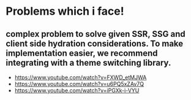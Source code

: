 # Problems which i face!

## complex problem to solve given SSR, SSG and client side hydration considerations. To make implementation easier, we recommend integrating with a theme switching library.

- https://www.youtube.com/watch?v=FXWD_etMJWA
- https://www.youtube.com/watch?v=u6PQ5xZAv7Q
- https://www.youtube.com/watch?v=iPGXk-i-VYU

